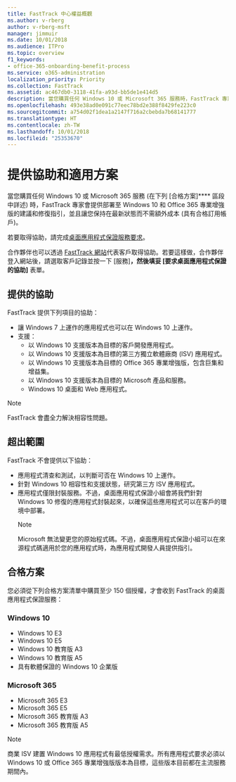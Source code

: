 ```yaml
---
title: FastTrack 中心權益概觀
ms.author: v-rberg
author: v-rberg-msft
manager: jimmuir
ms.date: 10/01/2018
ms.audience: ITPro
ms.topic: overview
f1_keywords:
- office-365-onboarding-benefit-process
ms.service: o365-administration
localization_priority: Priority
ms.collection: FastTrack
ms.assetid: ac467db0-3118-41fa-a93d-bb5de1e414d5
description: 當您購買任何 Windows 10 或 Microsoft 365 服務時，FastTrack 專家會提供部署至 Windows 10 和 Office 365 專業增強版的建議和修復指引，並且讓您保持在最新狀態而不需額外成本 (具有合格訂用帳戶)。
ms.openlocfilehash: 493e38ad0e091c77eec78bd2e388f8429fe223c0
ms.sourcegitcommit: a754d02f1dea1a2147f716a2cbebda7b68141777
ms.translationtype: HT
ms.contentlocale: zh-TW
ms.lasthandoff: 10/01/2018
ms.locfileid: "25353670"
---
```

# <a name="assistance-offered-and-eligible-plans"></a>提供協助和適用方案   

當您購買任何 Windows 10 或 Microsoft 365 服務 (在下列 [合格方案]**** 區段中詳述) 時，FastTrack 專家會提供部署至 Windows 10 和 Office 365 專業增強版的建議和修復指引，並且讓您保持在最新狀態而不需額外成本 (具有合格訂用帳戶)。

若要取得協助，請完成[桌面應用程式保證服務要求](https://go.microsoft.com/fwlink/?linkid=2022721)。

合作夥伴也可以透過 [FastTrack 網站](https://go.microsoft.com/fwlink/?linkid=780698)代表客戶取得協助。若要這樣做，合作夥伴登入網站後，請選取客戶記錄並按一下 [服務]****，然後填妥 [要求桌面應用程式保證的協助]**** 表單。

## <a name="assistance-offered"></a>提供的協助

FastTrack 提供下列項目的協助：
- 讓 Windows 7 上運作的應用程式也可以在 Windows 10 上運作。
- 支援：
    - 以 Windows 10 支援版本為目標的客戶開發應用程式。
    - 以 Windows 10 支援版本為目標的第三方獨立軟體廠商 (ISV) 應用程式。
    - 以 Windows 10 支援版本為目標的 Office 365 專業增強版，包含巨集和增益集。
    - 以 Windows 10 支援版本為目標的 Microsoft 產品和服務。
    - Windows 10 桌面和 Web 應用程式。
> [!NOTE]
> FastTrack 會盡全力解決相容性問題。 

## <a name="out-of-scope"></a>超出範圍

FastTrack 不會提供以下協助：
- 應用程式清查和測試，以判斷可否在 Windows 10 上運作。
- 針對 Windows 10 相容性和支援狀態，研究第三方 ISV 應用程式。
- 應用程式僅限封裝服務。不過，桌面應用程式保證小組會將我們針對 Windows 10 修復的應用程式封裝起來，以確保這些應用程式可以在客戶的環境中部署。
    > [!NOTE]
    > Microsoft 無法變更您的原始程式碼。不過，桌面應用程式保證小組可以在來源程式碼適用於您的應用程式時，為應用程式開發人員提供指引。

 
## <a name="eligible-plans"></a>合格方案

您必須從下列合格方案清單中購買至少 150 個授權，才會收到 FastTrack 的桌面應用程式保證服務：

### <a name="windows-10"></a>Windows 10
- Windows 10 E3
- Windows 10 E5
- Windows 10 教育版 A3
- Windows 10 教育版 A5 
- 具有軟體保證的 Windows 10 企業版

### <a name="microsoft-365"></a>Microsoft 365
- Microsoft 365 E3
- Microsoft 365 E5
- Microsoft 365 教育版 A3
- Microsoft 365 教育版 A5

> [!NOTE]
> 商業 ISV 建置 Windows 10 應用程式有最低授權需求。所有應用程式要求必須以 Windows 10 或 Office 365 專業增強版版本為目標，這些版本目前都在主流服務期間內。 
